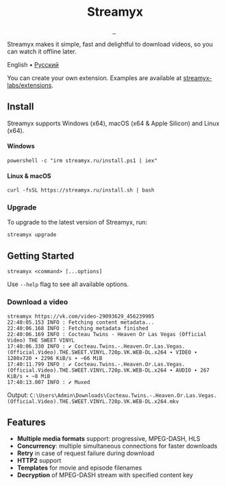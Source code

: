 <p align="center">
  <h1 align="center">Streamyx</h1>
</p>

<p align="center">
  <a aria-label="Join Discord community" href="https://discord.gg/fHMgAgc7gU">
    <img alt="" src="https://img.shields.io/badge/Discord-server-black?style=flat&logo=Discord&logoColor=white">
  </a>
  <a aria-label="Join Telegram community" href="https://t.me/streamyxnews">
    <img alt="" src="https://img.shields.io/badge/Telegram-channel-black?style=flat&logo=Telegram&logoColor=white">
  </a>
  <img alt="" src="https://img.shields.io/github/downloads/vitalygashkov/streamyx/latest/total?style=flat&color=black">
  <img alt="" src="https://img.shields.io/github/downloads/vitalygashkov/streamyx/total?style=flat&color=black">
</p>

Streamyx makes it simple, fast and delightful to download videos, so you can watch it offline later.

English • [Pусский](https://github.com/vitalygashkov/streamyx/tree/main/README.ru.md)

You can create your own extension. Examples are available at [streamyx-labs/extensions](https://github.com/streamyx-labs/extensions).

## Install

Streamyx supports Windows (x64), macOS (x64 & Apple Silicon) and Linux (x64).

#### Windows

```shell
powershell -c "irm streamyx.ru/install.ps1 | iex"
```

#### Linux & macOS

```shell
curl -fsSL https://streamyx.ru/install.sh | bash
```

### Upgrade

To upgrade to the latest version of Streamyx, run:

```shell
streamyx upgrade
```

## Getting Started

```shell
streamyx <command> [...options]
```

Use `--help` flag to see all available options.

### Download a video

```shell
streamyx https://vk.com/video-29093629_456239905
22:40:05.153 INFO : Fetching content metadata...
22:40:06.168 INFO : Fetching metadata finished
22:40:06.169 INFO : Cocteau Twins - Heaven Or Las Vegas (Official Video) THE SWEET VINYL
17:40:06.330 INFO : ✔ Cocteau.Twins.-.Heaven.Or.Las.Vegas.(Official.Video).THE.SWEET.VINYL.720p.VK.WEB-DL.x264 ∙ VIDEO ∙ 1280x720 ∙ 2296 KiB/s ∙ ~66 MiB
17:40:11.799 INFO : ✔ Cocteau.Twins.-.Heaven.Or.Las.Vegas.(Official.Video).THE.SWEET.VINYL.720p.VK.WEB-DL.x264 ∙ AUDIO ∙ 267 KiB/s ∙ ~8 MiB
17:40:13.007 INFO : ✔ Muxed
```

Output: `C:\Users\Admin\Downloads\Cocteau.Twins.-.Heaven.Or.Las.Vegas.(Official.Video).THE.SWEET.VINYL.720p.VK.WEB-DL.x264.mkv`

## Features

- **Multiple media formats** support: progressive, MPEG-DASH, HLS
- **Concurrency**: multiple simultaneous connections for faster downloads
- **Retry** in case of request failure during download
- **HTTP2** support
- **Templates** for movie and episode filenames
- **Decryption** of MPEG-DASH stream with specified content key
